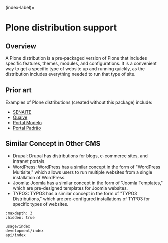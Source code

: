(index-label)=

# Plone distribution support

## Overview

A Plone distribution is a pre-packaged version of Plone that includes specific features, themes, modules, and configurations.
It is a convenient way to get a specific type of website up and running quickly, as the distribution includes everything needed to run that type of site.

## Prior art
Examples of Plone distributions (created without this package) include:

* [SENAITE](https://www.senaite.com)
* [Quaive](https://quaivecloud.com/)
* [Portal Modelo](https://www.interlegis.leg.br/produtos-servicos/portal-modelo/)
* [Portal Padrão](https://identidade-digital-de-governo-plone.readthedocs.io/en/latest/)

## Similar Concept in Other CMS

* Drupal: Drupal has distributions for blogs, e-commerce sites, and intranet portals.
* WordPress: WordPress has a similar concept in the form of "WordPress Multisite," which allows users to run multiple websites from a single installation of WordPress.
* Joomla: Joomla has a similar concept in the form of "Joomla Templates," which are pre-designed templates for Joomla websites.
* TYPO3: TYPO3 has a similar concept in the form of "TYPO3 Distributions," which are pre-configured installations of TYPO3 for specific types of websites.

```{toctree}
:maxdepth: 3
:hidden: true

usage/index
development/index
api/index
```
